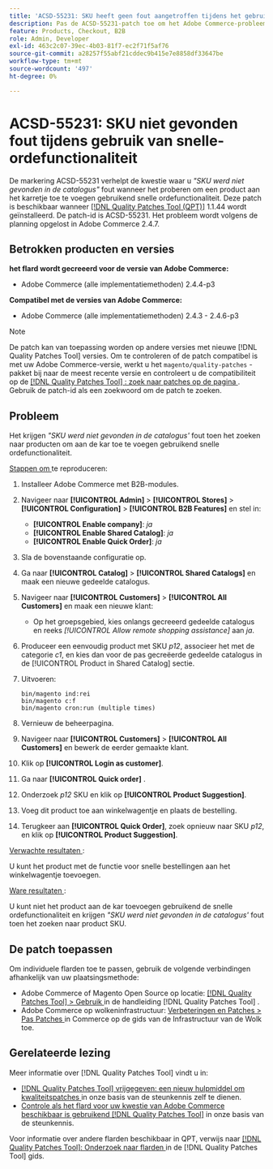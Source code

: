 ```yaml
---
title: 'ACSD-55231: SKU heeft geen fout aangetroffen tijdens het gebruik van de functie voor snelle bestellingen.'
description: Pas de ACSD-55231-patch toe om het Adobe Commerce-probleem op te lossen, waarbij *'De SKU is niet gevonden in de catalogus'*-fout tijdens het toevoegen van een product aan het winkelwagentje met behulp van de functie voor snelle bestelling.
feature: Products, Checkout, B2B
role: Admin, Developer
exl-id: 463c2c07-39ec-4b03-81f7-ec2f71f5af76
source-git-commit: a28257f55abf21cddec9b415e7e8858df33647be
workflow-type: tm+mt
source-wordcount: '497'
ht-degree: 0%

---
```


# ACSD-55231: SKU niet gevonden fout tijdens gebruik van snelle-ordefunctionaliteit

De markering ACSD-55231 verhelpt de kwestie waar u *&quot;SKU werd niet gevonden in de catalogus&quot;* fout wanneer het proberen om een product aan het karretje toe te voegen gebruikend snelle ordefunctionaliteit. Deze patch is beschikbaar wanneer [[!DNL Quality Patches Tool (QPT)]](/help/announcements/adobe-commerce-announcements/magento-quality-patches-released-new-tool-to-self-serve-quality-patches.md) 1.1.44 wordt geïnstalleerd. De patch-id is ACSD-55231. Het probleem wordt volgens de planning opgelost in Adobe Commerce 2.4.7.

## Betrokken producten en versies

**het flard wordt gecreeerd voor de versie van Adobe Commerce:**

* Adobe Commerce (alle implementatiemethoden) 2.4.4-p3

**Compatibel met de versies van Adobe Commerce:**

* Adobe Commerce (alle implementatiemethoden) 2.4.3 - 2.4.6-p3

>[!NOTE]
>
>De patch kan van toepassing worden op andere versies met nieuwe [!DNL Quality Patches Tool] versies. Om te controleren of de patch compatibel is met uw Adobe Commerce-versie, werkt u het `magento/quality-patches` -pakket bij naar de meest recente versie en controleert u de compatibiliteit op de [[!DNL Quality Patches Tool] : zoek naar patches op de pagina ](https://experienceleague.adobe.com/tools/commerce-quality-patches/index.html) . Gebruik de patch-id als een zoekwoord om de patch te zoeken.

## Probleem

Het krijgen *&quot;SKU werd niet gevonden in de catalogus&#39;* fout toen het zoeken naar producten om aan de kar toe te voegen gebruikend snelle ordefunctionaliteit.

<u> Stappen om </u> te reproduceren:

1. Installeer Adobe Commerce met B2B-modules.
1. Navigeer naar **[!UICONTROL Admin]** > **[!UICONTROL Stores]** > **[!UICONTROL Configuration]** > **[!UICONTROL B2B Features]** en stel in:
   * **[!UICONTROL Enable company]**: *ja*
   * **[!UICONTROL Enable Shared Catalog]**: *ja*
   * **[!UICONTROL Enable Quick Order]**: *ja*
1. Sla de bovenstaande configuratie op.
1. Ga naar **[!UICONTROL Catalog]** > **[!UICONTROL Shared Catalogs]** en maak een nieuwe gedeelde catalogus.
1. Navigeer naar **[!UICONTROL Customers]** > **[!UICONTROL All Customers]** en maak een nieuwe klant:
   * Op het groepsgebied, kies onlangs gecreeerd gedeelde catalogus en reeks *[!UICONTROL Allow remote shopping assistance]* aan *ja*.
1. Produceer een eenvoudig product met SKU *p12*, associeer het met de categorie *c1*, en kies dan voor de pas gecreëerde gedeelde catalogus in de [!UICONTROL Product in Shared Catalog] sectie.
1. Uitvoeren:

   ```
   bin/magento ind:rei 
   bin/magento c:f 
   bin/magento cron:run (multiple times)
   ```

1. Vernieuw de beheerpagina.
1. Navigeer naar **[!UICONTROL Customers]** > **[!UICONTROL All Customers]** en bewerk de eerder gemaakte klant.
1. Klik op **[!UICONTROL Login as customer]**.
1. Ga naar **[!UICONTROL Quick order]** .
1. Onderzoek *p12* SKU en klik op **[!UICONTROL Product Suggestion]**.
1. Voeg dit product toe aan winkelwagentje en plaats de bestelling.
1. Terugkeer aan **[!UICONTROL Quick Order]**, zoek opnieuw naar SKU *p12*, en klik op **[!UICONTROL Product Suggestion]**.

<u> Verwachte resultaten </u>:

U kunt het product met de functie voor snelle bestellingen aan het winkelwagentje toevoegen.

<u> Ware resultaten </u>:

U kunt niet het product aan de kar toevoegen gebruikend de snelle ordefunctionaliteit en krijgen *&quot;SKU werd niet gevonden in de catalogus&#39;* fout toen het zoeken naar product SKU.

## De patch toepassen

Om individuele flarden toe te passen, gebruik de volgende verbindingen afhankelijk van uw plaatsingsmethode:

* Adobe Commerce of Magento Open Source op locatie: [[!DNL Quality Patches Tool]  > Gebruik ](https://experienceleague.adobe.com/docs/commerce-operations/tools/quality-patches-tool/usage.html) in de handleiding [!DNL Quality Patches Tool] .
* Adobe Commerce op wolkeninfrastructuur: [ Verbeteringen en Patches > Pas Patches ](https://experienceleague.adobe.com/docs/commerce-cloud-service/user-guide/develop/upgrade/apply-patches.html) in Commerce op de gids van de Infrastructuur van de Wolk toe.

## Gerelateerde lezing

Meer informatie over [!DNL Quality Patches Tool] vindt u in:

* [[!DNL Quality Patches Tool]  vrijgegeven: een nieuw hulpmiddel om kwaliteitspatches ](/help/announcements/adobe-commerce-announcements/magento-quality-patches-released-new-tool-to-self-serve-quality-patches.md) in onze basis van de steunkennis zelf te dienen.
* [ Controle als het flard voor uw kwestie van Adobe Commerce beschikbaar is gebruikend  [!DNL Quality Patches Tool]](/help/support-tools/patches-available-in-qpt-tool/check-patch-for-magento-issue-with-magento-quality-patches.md) in onze basis van de steunkennis.

Voor informatie over andere flarden beschikbaar in QPT, verwijs naar [[!DNL Quality Patches Tool]: Onderzoek naar flarden ](https://experienceleague.adobe.com/tools/commerce-quality-patches/index.html) in de [!DNL Quality Patches Tool] gids.

